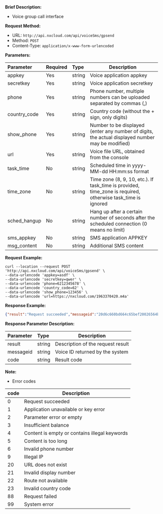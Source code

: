 **Brief Description:**

- Voice group call interface

**Request Method:**
- URL: `http://api.nxcloud.com/api/voiceSms/gpsend`
- Method: `POST`
- Content-Type: `application/x-www-form-urlencoded`

**Parameters:**

|Parameter|Required|Type|Description|
|:----    |:---|:----- |-----   |
|appkey   |Yes|string |Voice application appkey  |
|secretkey   |Yes|string |Voice application secretkey  |
|phone   |Yes|string |Phone number, multiple numbers can be uploaded separated by commas (,)  |
|country_code   |Yes|string |Country code (without the + sign, only digits) |
|show_phone   |Yes|string |Number to be displayed (enter any number of digits, the actual displayed number may be modified)  |
|url   |Yes|string |Voice file URL, obtained from the console |
|task_time   |No|string |Scheduled time in yyyy-MM-dd HH:mm:ss format |
|time_zone   |No|string |Time zone (8, 9, 10, etc.). If task_time is provided, time_zone is required, otherwise task_time is ignored |
|sched_hangup   |No|string |Hang up after a certain number of seconds after the scheduled connection (0 means no limit) |
|sms_appkey   |No|string |SMS application APPKEY |
|msg_content   |No|string |Additional SMS content |

**Request Example:**
```shell
curl --location --request POST 'http://api.nxcloud.com/api/voiceSms/gpsend' \
--data-urlencode 'appkey=asdf' \
--data-urlencode 'secretkey=qwer' \
--data-urlencode 'phone=6212345678' \
--data-urlencode 'country_code=62' \
--data-urlencode 'show_phone=123456' \
--data-urlencode 'url=https://nxcloud.com/1963370420.m4a'
```

**Response Example:**
```json
{"result":"Request succeeded","messageid":"20d6c660bd664c65bef20026564b0b79","code":"0"}
```

**Response Parameter Description:**

|Parameter|Type|Description|
|:-----  |:-----|-----|
|result |string   |Description of the request result |
|messageid |string   |Voice ID returned by the system |
|code |string   |Result code |

**Note:**

- Error codes

|code|Description|
|:----- |-----|
|0 |Request succeeded  | 
|1 |Application unavailable or key error   |
|2 |Parameter error or empty   |
|3 |Insufficient balance   |
|4 |Content is empty or contains illegal keywords   |
|5 |Content is too long   |
|6 |Invalid phone number   |
|9|Illegal IP   |
|20|URL does not exist   |
|21|Invalid display number   |
|22|Route not available   |
|23|Invalid country code   |
|88 |Request failed  |
|99 |System error   |